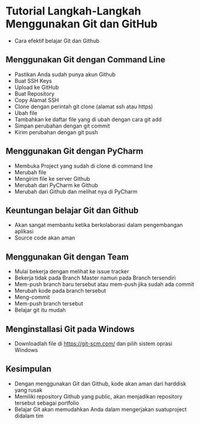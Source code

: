 # Tutorial Langkah-Langkah Menggunakan Git dan GitHub
- Cara efektif belajar Git dan Github

## Menggunakan Git dengan Command Line
- Pastikan Anda sudah punya akun Github
- Buat SSH Keys
- Upload ke GitHub
- Buat Repository
- Copy Alamat SSH
- Clone dengan perintah git clone (alamat ssh atau https)
- Ubah file
- Tambahkan ke daftar file yang di ubah dengan cara git add 
- Simpan perubahan dengan git commit
- Kirim perubahan dengan git push

## Menggunakan Git dengan PyCharm
- Membuka Project yang sudah di clone di command line
- Merubah file
- Mengirim file ke server Github
- Merubah dari PyCharm ke Github
- Merubah dari Github dan melihat nya di PyCharm

## Keuntungan belajar Git dan Github
- Akan sangat membantu ketika berkolaborasi dalam pengembangan aplikasi
- Source code akan aman

## Menggunakan Git dengan Team
- Mulai bekerja dengan melihat ke issue tracker
- Bekerja tidak pada Branch Master namun pada Branch tersendiri
- Mem-push branch baru tersebut atau mem-push jika sudah ada commit
- Merubah kode pada branch tersebut
- Meng-commit
- Mem-push branch tersebut
- Belajar git itu mudah

## Menginstallasi Git pada Windows
- Downloadlah file di https://git-scm.com/ dan pilih sistem oprasi Windows

## Kesimpulan
- Dengan menggunakan Git dan Github, kode akan aman dari harddisk yang rusak
- Memiliki repository Github yang public, akan menjadikan repository tersebut sebagai portfolio
- Belajar Git akan memudahkan Anda dalam mengerjakan suatuproject didalam tim
